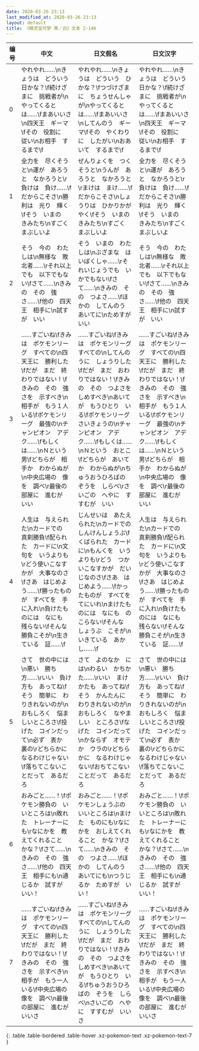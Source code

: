 ```yaml
---
date: 2020-03-26 23:13
last_modified_at: 2020-03-26 23:13
layout: default
title: 《精灵宝可梦 黑／白》文本 2-146
---
```

| 编号 | 中文 | 日文假名 | 日文汉字 |
| ---- | ---- | ---- | --- |
| 0 | やれやれ……\nきょうは　どういう　日かな？\f続けざまに　挑戦者が\nやってくるとは……\fまあいいさ\n四天王　ギーマ\fその　役割に　従い\nお相手　するまで\f | やれやれ……\nきょうは　どういう　ひ　かな？\fつづけざまに　ちょうせんしゃが\nやってくるとは……\fまあいいさ\nしてんのう　ギーマ\fその　やくわりに　したがい\nおあいて　するまで\f | やれやれ……\nきょうは　どういう　日かな？\f続けざまに　挑戦者が\nやってくるとは……\fまあいいさ\n四天王　ギーマ\fその　役割に　従い\nお相手　するまで\f |
| 1 | 全力を　尽くそうと\n運が　あろうと　なかろうと\r負けは　負け……\fだからこそさ\n勝利は　光り　輝く\fそう　いまの　きみたち\nすごく　まぶしいよ | ぜんりょくを　つくそうと\nうんが　あろうと　なかろうと\rまけは　まけ……\fだからこそさ\nしょうりは　ひかりかがやく\fそう　いまの　きみたち\nすごく　まぶしいよ | 全力を　尽くそうと\n運が　あろうと　なかろうと\r負けは　負け……\fだからこそさ\n勝利は　光り　輝く\fそう　いまの　きみたち\nすごく　まぶしいよ |
| 2 | そう　今の　わたしは\n無様な　敗北者……\rそれ以上でも　以下でもない\fさて……\nきみの　その　強さ……\f他の　四天王　相手に\n試すが　いい | そう　いまの　わたしは\nぶざまな　はいぼくしゃ……\rそれいじょうでも　いかでもない\fさて……\nきみの　その　つよさ……\fほかの　してんのう　あいてに\nためすが　いい | そう　今の　わたしは\n無様な　敗北者……\rそれ以上でも　以下でもない\fさて……\nきみの　その　強さ……\f他の　四天王　相手に\n試すが　いい |
| 3 | ……すごいね\fきみは　ポケモンリーグ　すべての\n四天王に　勝利した\fだが　まだ　終わりではない！\fきみの　その　強さを　示すべき\n相手が　もう１人　いる\fポケモンリーグ　最強の\nチャンピオン　アデク……\fもしくは……\nＮという　男\fどちらが　相手か　わからぬが\n中央広場の　像を　調べ\r最後の　部屋に　進むが　いい | ……すごいね\fきみは　ポケモンリーグ　すべての\nしてんのうに　しょうりした\fだが　まだ　おわりではない！\fきみの　その　つよさを　しめすべき\nあいてが　もうひとり　いる\fポケモンリーグ　さいきょうの\nチャンピオン　アデク……\fもしくは……\nＮという　おとこ\fどちらが　あいてか　わからぬが\nちゅうおうひろばの　ぞうを　しらべ\rさいごの　へやに　すすむが　いい | ……すごいね\fきみは　ポケモンリーグ　すべての\n四天王に　勝利した\fだが　まだ　終わりではない！\fきみの　その　強さを　示すべき\n相手が　もう１人　いる\fポケモンリーグ　最強の\nチャンピオン　アデク……\fもしくは……\nＮという　男\fどちらが　相手か　わからぬが\n中央広場の　像を　調べ\r最後の　部屋に　進むが　いい |
| 4 | 人生は　与えられた\nカードでの　真剣勝負\f配られた　カードに\n文句を　いうよりも\rどう使いこなすかが　大事なのさ\fさあ　はじめよう……\f勝ったものが　すべてを　手に入れ\n負けたものには　なにも　残らない\fそんな　勝負こそが\n生きている　証……\f | じんせいは　あたえられた\nカードでの　しんけんしょうぶ\fくばられた　カードに\nもんくを　いうよりも\rどう　つかいこなすかが　だいじなのさ\fさあ　はじめよう……\fかったものが　すべてを　てにいれ\nまけたものには　なにも　のこらない\fそんな　しょうぶ　こそが\nいきている　あかし……\f | 人生は　与えられた\nカードでの　真剣勝負\f配られた　カードに\n文句を　いうよりも\rどう使いこなすかが　大事なのさ\fさあ　はじめよう……\f勝ったものが　すべてを　手に入れ\n負けたものには　なにも　残らない\fそんな　勝負こそが\n生きている　証……\f |
| 5 | さて　世の中には\n悪い　勝ち方……\rいい　負け方も　あってね\fそう　簡単に　わりきれないのが\nおもしろく　悩ましいところさ\f投げた　コインだって\n必ず　表か　裏の\rどちらかに　なるわけじゃない\f落ちてこないことだって　あるだろ | さて　よのなか　には\nわるい　かちかた……\rいい　まけかたも　あってね\fそう　かんたんに　わりきれないのが\nおもしろく　なやましい　ところさ\fなげた　コインだって\nかならず　オモテか　ウラの\rどちらかに　なるわけじゃない\fおちてこないことだって　あるだろ | さて　世の中には\n悪い　勝ち方……\rいい　負け方も　あってね\fそう　簡単に　わりきれないのが\nおもしろく　悩ましいところさ\f投げた　コインだって\n必ず　表か　裏の\rどちらかに　なるわけじゃない\f落ちてこないことだって　あるだろ |
| 6 | おみごと……！\fポケモン勝負の　いいところは\n敗れた　トレーナーにも\rなにかを　教えてくれること　かな？\fさて……\nきみの　その　強さ……\f他の　四天王　相手にも\n通じるか　試すが　いい！ | おみごと……！\fポケモンしょうぶの　いいところは\nまけた　ものにも\rなにかを　おしえてくれること　かな？\fさて……\nきみの　その　つよさ……\fほかの　してんのう　あいてにも\nつうじるか　ためすが　いい！ | おみごと……！\fポケモン勝負の　いいところは\n敗れた　トレーナーにも\rなにかを　教えてくれること　かな？\fさて……\nきみの　その　強さ……\f他の　四天王　相手にも\n通じるか　試すが　いい！ |
| 7 | ……すごいね\fきみは　ポケモンリーグ　すべての\n四天王に　勝利した\fだが　まだ　終わりではない！\fきみの　その　強さを　示すべき\n相手が　もう一人　いる\f中央広場の　像を　調べ\n最後の部屋に　進むが　いいさ | ……すごいね\fきみは　ポケモンリーグ　すべての\nしてんのうに　しょうりした\fだが　まだ　おわりではない！\fきみの　その　つよさを　しめすべき\nあいてが　もうひとり　いる\fちゅうおうひろばの　ぞうを　しらべ\nさいごの　へやに　すすむが　いいさ | ……すごいね\fきみは　ポケモンリーグ　すべての\n四天王に　勝利した\fだが　まだ　終わりではない！\fきみの　その　強さを　示すべき\n相手が　もう一人　いる\f中央広場の　像を　調べ\n最後の部屋に　進むが　いいさ |
{: .table .table-bordered .table-hover .xz-pokemon-text .xz-pokemon-text-7 }